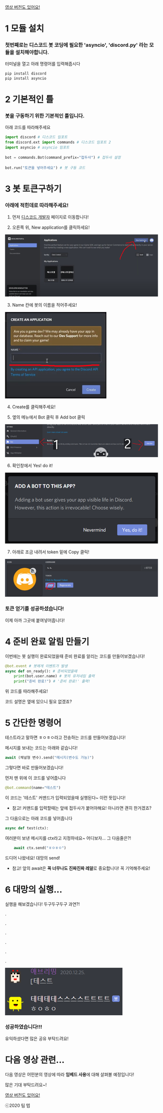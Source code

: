 [영상 버전도 있어요!](https://youtu.be/o6te3AbTVF4)
# 1 모듈 설치
### 첫번째로는 디스코드 봇 코딩에 필요한 'asyncio', 'discord.py' 라는 모듈을 설치해야합니다.
터미널을 열고 아래 명령어를 입력해줍시다
```
pip install discord
pip install asyncio
```
# 2 기본적인 틀
### 봇을 구동하기 위한 기본적인 틀입니다.
아래 코드를 따라해주세요
```py
import discord # 디스코드 임포트
from discord.ext import commands # 디스코드 임포트 2
import asyncio # asyncio 임포트

bot = commands.Bot(command_prefix="접두사") # 접두사 설정

bot.run("토큰을 넣어주세요") # 봇 구동 코드
```
# 3 봇 토큰구하기
### 아래에 적힌데로 따라해주세요!
1. 먼저 [디스코드 개발자](https://discord.com/developers) 페이지로 이동합니다!

2. 오른쪽 위, New application를 클릭하세요!
<img src="https://github.com/TEAMTEB/discord.py-ext-class/blob/main/1%ED%8E%B8%20%EC%84%B8%ED%8C%85%EA%B3%BC%20%EA%B0%84%EB%8B%A8%ED%95%9C%20%EB%8C%80%ED%99%94/v11.png?raw=true">

3. Name 칸에 봇의 이름을 적어주세요!
<img src="https://github.com/TEAMTEB/discord.py-ext-class/blob/main/1%ED%8E%B8%20%EC%84%B8%ED%8C%85%EA%B3%BC%20%EA%B0%84%EB%8B%A8%ED%95%9C%20%EB%8C%80%ED%99%94/v12.png?raw=true">

4. Create를 클릭해주세요!

5. 옆의 메뉴에서 Bot 클릭 후 Add bot 클릭
<img src="https://github.com/TEAMTEB/discord.py-ext-class/blob/main/1%ED%8E%B8%20%EC%84%B8%ED%8C%85%EA%B3%BC%20%EA%B0%84%EB%8B%A8%ED%95%9C%20%EB%8C%80%ED%99%94/v13.png?raw=true">

6. 확인창에서 Yes! do it!
<img src="https://github.com/TEAMTEB/discord.py-ext-class/blob/main/1%ED%8E%B8%20%EC%84%B8%ED%8C%85%EA%B3%BC%20%EA%B0%84%EB%8B%A8%ED%95%9C%20%EB%8C%80%ED%99%94/v14.png?raw=true">

7. 아래로 조금 내려서 token 밑에 Copy 클릭!
<img src="https://github.com/TEAMTEB/discord.py-ext-class/blob/main/1%ED%8E%B8%20%EC%84%B8%ED%8C%85%EA%B3%BC%20%EA%B0%84%EB%8B%A8%ED%95%9C%20%EB%8C%80%ED%99%94/v15.png?raw=true">

### 토큰 얻기를 성공하셨습니다!
이제 아까 그곳에 붙여넣어줍니다!
# 4 준비 완료 알림 만들기
이번에는 봇 실행이 완료되었을때 준비 완료를 알리는 코드를 만들어보겠습니다!
```py
@bot.event # 봇에게 이벤트가 발생
async def on_ready(): # 준비되었을때
    print(bot.user.name) # 봇의 유저네임 출력
    print("준비 완료!") # '준비 완료!' 출력!
```
위 코드를 따라해주세요!

코드 설명은 옆에 있으니 필요 없겠죠?
# 5 간단한 명령어
테스트라고 말하면 ㅎㅇㅎㅇ라고 전송하는 코드를 만들어보겠습니다!

메시지를 보내는 코드는 아래와 같습니다!
```py
await (채널형 변수).send("메시지(변수도 가능)")
```
그렇다면 바로 만들어보겠습니다!

먼저 맨 위에 이 코드를 넣어줍니다
```py
@bot.command(name="테스트")
```
이 코드는 '테스트' 커맨드가 입력되었을때 실행된다~ 이런 뜻입니다!

* 참고! 커맨드를 입력할때는 앞에 접두사가 붙어야해요! 아니라면 괜히 한거겠죠?

그 다음으로는 아래 코드를 넣어줍니다
```py
async def test(ctx):
```
여러분이 보낸 메시지를 ctx라고 지정하네요~ 어디보자... 그 다음줄은?!
```py
    await ctx.send("ㅎㅇㅎㅇ")
```
드디어 나왔네요! 대망의 send!

* 참고! 앞의 await은 **꼭 너무나도 진짜진짜 레알**로 중요합니다! 꼭 기억해주세요!
# 6 대망의 실행...
실행을 해보겠습니다!
두구두구두구 과연?!

.

.

.

.

.

.

<img src="https://github.com/TEAMTEB/discord.py-ext-class/blob/main/1%ED%8E%B8%20%EC%84%B8%ED%8C%85%EA%B3%BC%20%EA%B0%84%EB%8B%A8%ED%95%9C%20%EB%8C%80%ED%99%94/v16.png?raw=true">

### 성공하였습니다!!!
유익하셨다면 많은 공유 부탁드려요!

# 다음 영상 관련...

다음 영상은 어떤분의 영상에 따라 **임베드 사용**에 대해 살펴볼 예정입니다!

많은 기대 부탁드려요~!

[영상 버전도 있어요!](https://youtu.be/o6te3AbTVF4)

ⓒ2020 팀 텝
